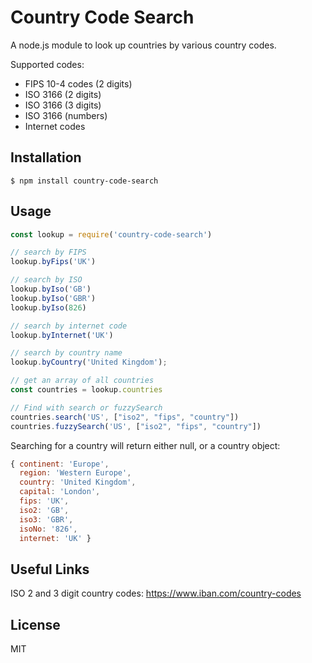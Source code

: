 # Country Code Search

A node.js module to look up countries by various country codes.

Supported codes:

* FIPS 10-4 codes (2 digits)
* ISO 3166 (2 digits)
* ISO 3166 (3 digits)
* ISO 3166 (numbers)
* Internet codes

## Installation

```
$ npm install country-code-search
```

## Usage

```js
const lookup = require('country-code-search')

// search by FIPS
lookup.byFips('UK')

// search by ISO
lookup.byIso('GB')
lookup.byIso('GBR')
lookup.byIso(826)

// search by internet code
lookup.byInternet('UK')

// search by country name
lookup.byCountry('United Kingdom');

// get an array of all countries
const countries = lookup.countries

// Find with search or fuzzySearch
countries.search('US', ["iso2", "fips", "country"])
countries.fuzzySearch('US', ["iso2", "fips", "country"])
```

Searching for a country will return either null, or a country object:

```js
{ continent: 'Europe',
  region: 'Western Europe',
  country: 'United Kingdom',
  capital: 'London',
  fips: 'UK',
  iso2: 'GB',
  iso3: 'GBR',
  isoNo: '826',
  internet: 'UK' }
````

## Useful Links

ISO 2 and 3 digit country codes: https://www.iban.com/country-codes

## License

MIT
